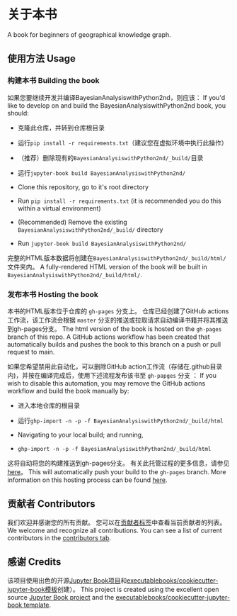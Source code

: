 # 关于本书

A book for beginners of geographical knowledge graph.

## 使用方法 Usage

### 构建本书 Building the book

如果您要继续开发并编译BayesianAnalysiswithPython2nd，则应该：
If you'd like to develop on and build the BayesianAnalysiswithPython2nd book, you should:

- 克隆此仓库，并转到仓库根目录
- 运行`pip install -r requirements.txt`（建议您在虚拟环境中执行此操作）
- （推荐）删除现有的`BayesianAnalysiswithPython2nd/_build/`目录
-  运行`jupyter-book build BayesianAnalysiswithPython2nd/`


- Clone this repository, go to it's root directory
- Run `pip install -r requirements.txt` (it is recommended you do this within a virtual environment)
- (Recommended) Remove the existing `BayesianAnalysiswithPython2nd/_build/` directory
- Run `jupyter-book build BayesianAnalysiswithPython2nd/`

完整的HTML版本数据将创建在`BayesianAnalysiswithPython2nd/_build/html/`文件夹内。
A fully-rendered HTML version of the book will be built in `BayesianAnalysiswithPython2nd/_build/html/`.

### 发布本书 Hosting the book

本书的HTML版本位于仓库的 `gh-pages` 分支上。 仓库已经创建了GitHub actions工作流，该工作流会根据 `master` 分支的推送或拉取请求自动编译书籍并将其推送到gh-pages分支。
The html version of the book is hosted on the `gh-pages` branch of this repo. A GitHub actions workflow has been created that automatically builds and pushes the book to this branch on a push or pull request to main.

如果您希望禁用此自动化，可以删除GitHub action工作流（存储在.github目录内)，并按在编译完成后，使用下述流程发布该书至 `gh-papges` 分支 ：
If you wish to disable this automation, you may remove the GitHub actions workflow and build the book manually by:

- 进入本地仓库的根目录 
- 运行`ghp-import -n -p -f BayesianAnalysiswithPython2nd/_build/html`
  
- Navigating to your local build; and running,
- `ghp-import -n -p -f BayesianAnalysiswithPython2nd/_build/html`

这将自动将您的构建推送到gh-pages分支。 有关此托管过程的更多信息，请参见[here](https://jupyterbook.org/publish/gh-pages.html#manually-host-your-book-with-github-pages)。
This will automatically push your build to the `gh-pages` branch. More information on this hosting process can be found [here](https://jupyterbook.org/publish/gh-pages.html#manually-host-your-book-with-github-pages).

## 贡献者 Contributors

我们欢迎并感谢您的所有贡献。 您可以在[贡献者标签](https://github.com/xishansnow/BayesianAnalysiswithPython2nd/graphs/contributors)中查看当前贡献者的列表。
We welcome and recognize all contributions. You can see a list of current contributors in the [contributors tab](https://github.com/xishansnow/BayesianAnalysiswithPython2nd/graphs/contributors).

## 感谢 Credits

该项目使用出色的开源[Jupyter Book项目](https://jupyterbook.org/)和[executablebooks/cookiecutter-jupyter-book模板](https://github.com/executablebooks/cookiecutter-jupyter)创建）。
This project is created using the excellent open source [Jupyter Book project](https://jupyterbook.org/) and the [executablebooks/cookiecutter-jupyter-book template](https://github.com/executablebooks/cookiecutter-jupyter-book).